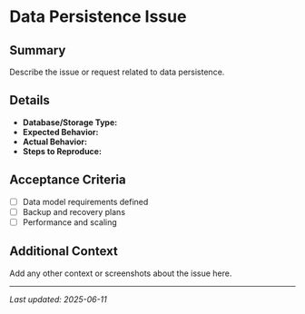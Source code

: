 # Data Persistence Issue

## Summary
Describe the issue or request related to data persistence.

## Details
- **Database/Storage Type:**
- **Expected Behavior:**
- **Actual Behavior:**
- **Steps to Reproduce:**

## Acceptance Criteria
- [ ] Data model requirements defined
- [ ] Backup and recovery plans
- [ ] Performance and scaling

## Additional Context
Add any other context or screenshots about the issue here.

---

_Last updated: 2025-06-11_

